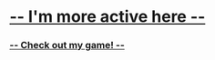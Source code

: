 # [-- I'm more active here --](https://github.com/larrystudios)
### [**-- Check out my game! --**](https://github.com/larrystudios/brainhurtgames)
